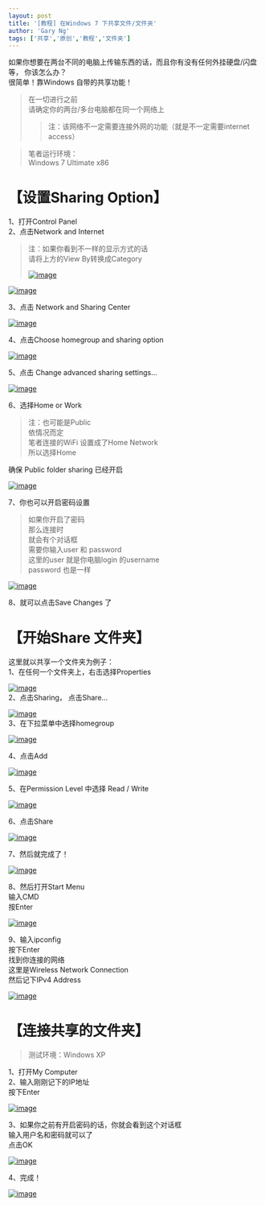 ```yaml
---
layout: post
title: '[教程] 在Windows 7 下共享文件/文件夹'
author: 'Gary Ng'
tags: ['共享','原创','教程','文件夹']
---
```


如果你想要在两台不同的电脑上传输东西的话，而且你有没有任何外挂硬盘/闪盘等，
你该怎么办？  
 很简单！靠Windows 自带的共享功能！  

> 在一切进行之前  
>  请确定你的两台/多台电脑都在同一个网络上  
>
> > 注：该网络不一定需要连接外网的功能（就是不一定需要internet access）

> 笔者运行环境：  
>  Windows 7 Ultimate x86

<!-- More -->  
# 【设置Sharing Option】

1、打开Control Panel  
 2、点击Network and Internet  

> 注：如果你看到不一样的显示方式的话  
>  请将上方的View By转换成Category  
>
> [![image](http://lh5.ggpht.com/-pNnaNSTGiaE/UyzmgENUlkI/AAAAAAAAG4A/v4Q7_GihP9g/image_thumb%25255B1%25255D.png?imgmax=800 "image")](http://lh6.ggpht.com/-OqsXtgoeRmU/UyzmdNOx6sI/AAAAAAAAG34/floO1JmrmUE/s1600-h/image%25255B5%25255D.png)

[![image](http://lh6.ggpht.com/-5JS6K2VXSXg/UyzmjMMt8LI/AAAAAAAAG4M/BSLjJ2HAYwc/image_thumb.png?imgmax=800 "image")](http://lh5.ggpht.com/-RMWIwIf4XFA/UyzmhiQmzII/AAAAAAAAG4I/rkmiRzmyASg/s1600-h/image%25255B2%25255D.png)  
  
 3、点击 Network and Sharing Center  

[![image](http://lh4.ggpht.com/-Gr-Hc1zKFFY/UyzmlduW77I/AAAAAAAAG4g/ALl-VgPnmRc/image_thumb%25255B2%25255D.png?imgmax=800 "image")](http://lh3.ggpht.com/-zl87Ed-tB6M/UyzmkRKx-xI/AAAAAAAAG4Y/ZjjKTpC95CE/s1600-h/image%25255B8%25255D.png)  
  
 4、点击Choose homegroup and sharing option  

[![image](http://lh6.ggpht.com/-CWUZ3QdmC0c/Uyzmnrz7pfI/AAAAAAAAG4w/KG5FyedHphg/image_thumb%25255B3%25255D.png?imgmax=800 "image")](http://lh5.ggpht.com/-Nxdv1tsuVbs/Uyzmmav7jmI/AAAAAAAAG4o/o4KNwht8PqI/s1600-h/image%25255B11%25255D.png)  
  
 5、点击 Change advanced sharing settings…  

[![image](http://lh5.ggpht.com/-5sriDjgDWGQ/Uyzmp5LFHJI/AAAAAAAAG5A/YcP1w-gI2xw/image_thumb%25255B4%25255D.png?imgmax=800 "image")](http://lh5.ggpht.com/-Ntvl6eTgqC0/UyzmoZUD5jI/AAAAAAAAG44/JnBTR6qinys/s1600-h/image%25255B14%25255D.png)  
  
 6、选择Home or Work  

> 注：也可能是Public  
>  依情况而定  
>  笔者连接的WiFi 设置成了Home Network  
>  所以选择Home

确保 Public folder sharing 已经开启  

[![image](http://lh3.ggpht.com/-yFPHkVz6Syk/UyzmrnKA8sI/AAAAAAAAG5Q/MFsmKhMX4Gs/image_thumb%25255B5%25255D.png?imgmax=800 "image")](http://lh6.ggpht.com/-JwF2Qr6_rKY/Uyzmqk3XG_I/AAAAAAAAG5I/ASPTXKf96rQ/s1600-h/image%25255B17%25255D.png)  
  
 7、你也可以开启密码设置  

> 如果你开启了密码  
>  那么连接时  
>  就会有个对话框  
>  需要你输入user 和 password  
>  这里的user 就是你电脑login 的username  
>  password 也是一样

[![image](http://lh5.ggpht.com/-ntIptdHMYrM/UyzoZYEbUzI/AAAAAAAAG5s/NwSnB54o0pM/image_thumb%25255B6%25255D.png?imgmax=800 "image")](http://lh5.ggpht.com/-pL4T33SZqgI/UyzoUcpfbDI/AAAAAAAAG5k/S5LJtXW9JpU/s1600-h/image%25255B20%25255D.png)  
  
 8、就可以点击Save Changes 了  
  

# 【开始Share 文件夹】

这里就以共享一个文件夹为例子：  
 1、在任何一个文件夹上，右击选择Properties  

[![image](http://lh3.ggpht.com/-l6spZGuDV0s/Uyzomteo7II/AAAAAAAAG58/xoWCs1cv9EE/image_thumb%25255B7%25255D.png?imgmax=800 "image")](http://lh3.ggpht.com/-Elr0wjN6ac8/Uyzoi03r3QI/AAAAAAAAG50/Yl23GJwDnFs/s1600-h/image%25255B23%25255D.png)  
 2、点击Sharing， 点击Share…  

[![image](http://lh6.ggpht.com/-q4fbi7o6wX8/Uyzo2_uG3VI/AAAAAAAAG6M/wWqKK3pbxWI/image_thumb%25255B9%25255D.png?imgmax=800 "image")](http://lh6.ggpht.com/-kIbnjr40XDA/UyzorkDjKPI/AAAAAAAAG6E/LvFYwiaxPJA/s1600-h/image%25255B29%25255D.png)  
 3、在下拉菜单中选择homegroup  

[![image](http://lh6.ggpht.com/-XoXfMnWAY7E/UyzpL4k-spI/AAAAAAAAG6c/zREsUnla8iE/image_thumb%25255B10%25255D.png?imgmax=800 "image")](http://lh3.ggpht.com/-pQgR2KNwdaA/UyzpG9RDSVI/AAAAAAAAG6U/vhEBmQWEsec/s1600-h/image%25255B32%25255D.png)  
  
 4、点击Add  

[![image](http://lh5.ggpht.com/-J2-9tZp0gBk/Uyzpe9BJ2gI/AAAAAAAAG6s/TWIYoC7Wzto/image_thumb%25255B11%25255D.png?imgmax=800 "image")](http://lh3.ggpht.com/-vu0vA9g58AI/UyzpVESyLjI/AAAAAAAAG6k/Q9HIZR5L1vs/s1600-h/image%25255B35%25255D.png)  
  
 5、在Permission Level 中选择 Read / Write  

[![image](http://lh6.ggpht.com/-CULOYdr_tr0/Uyzpv0zyjcI/AAAAAAAAG68/V35PnC2ceG8/image_thumb%25255B12%25255D.png?imgmax=800 "image")](http://lh4.ggpht.com/-nWDZ466k5KI/Uyzpl4k4HQI/AAAAAAAAG60/xzIF7m_HcJc/s1600-h/image%25255B38%25255D.png)  
  
 6、点击Share  

[![image](http://lh6.ggpht.com/-kVJjYrc2qdM/UyzwHzIerPI/AAAAAAAAG7c/abJl5Xa1uwA/image_thumb%25255B13%25255D.png?imgmax=800 "image")](http://lh5.ggpht.com/-XECjIzHYUzE/UyzwDi5aYCI/AAAAAAAAG7U/QTj3gDSo31A/s1600-h/image%25255B41%25255D.png)  
  
 7、然后就完成了！  

[![image](http://lh4.ggpht.com/-ePQxma1pUOA/UyzwORpifzI/AAAAAAAAG7s/8kTsTcIRI1E/image_thumb%25255B14%25255D.png?imgmax=800 "image")](http://lh6.ggpht.com/-Dn90RWUfJKs/UyzwKpmXitI/AAAAAAAAG7k/_BKHY09niWE/s1600-h/image%25255B44%25255D.png)  
  
 8、然后打开Start Menu  
 输入CMD  
 按Enter  

[![image](http://lh4.ggpht.com/-z6b5IM9imzQ/UyzwVHv34fI/AAAAAAAAG78/0C3mfma2x9E/image_thumb%25255B16%25255D.png?imgmax=800 "image")](http://lh4.ggpht.com/-JFbyTl4TrZY/UyzwRPtHLNI/AAAAAAAAG70/c1M0G-aVH8M/s1600-h/image%25255B50%25255D.png)  
  
 9、输入ipconfig  
 按下Enter  
 找到你连接的网络  
 这里是Wireless Network Connection  
 然后记下IPv4 Address  

[![image](http://lh6.ggpht.com/-tzS9IXuCtxc/UyzwiX4It_I/AAAAAAAAG8M/QcHTBpVqRvI/image_thumb%25255B19%25255D.png?imgmax=800 "image")](http://lh6.ggpht.com/-Nh9npuEB9Gw/UyzwbpfPicI/AAAAAAAAG8E/ZZ8rScZ_yTQ/s1600-h/image%25255B59%25255D.png)  
  

# 【连接共享的文件夹】

> 测试环境：Windows XP

1、打开My Computer  
 2、输入刚刚记下的IP地址  
 按下Enter  

[![image](http://lh6.ggpht.com/-dxxuvSD6nmo/Uyzwq3l2rnI/AAAAAAAAG8c/ACKEq8PE07A/image_thumb%25255B20%25255D.png?imgmax=800 "image")](http://lh5.ggpht.com/-9DXbFgQ3IDs/Uyzwnk3iCoI/AAAAAAAAG8U/lojNeXmHDAU/s1600-h/image%25255B62%25255D.png)  
  
 3、如果你之前有开启密码的话，你就会看到这个对话框  
 输入用户名和密码就可以了  
 点击OK  

[![image](http://lh5.ggpht.com/-LBI1elzsoLE/Uyzw0fmHsJI/AAAAAAAAG8s/GOPz2F31Kjo/image_thumb%25255B21%25255D.png?imgmax=800 "image")](http://lh3.ggpht.com/-bcknJ0bgYEI/Uyzwvl7kqyI/AAAAAAAAG8k/66S8JDLnVeI/s1600-h/image%25255B65%25255D.png)  
  
 4、完成！  

[![image](http://lh3.ggpht.com/-m3NVPWau01o/UyzxjNgWJ5I/AAAAAAAAG88/lGxooir_Fj8/image_thumb%25255B22%25255D.png?imgmax=800 "image")](http://lh4.ggpht.com/-zrudGktiM1U/Uyzw-WSSqBI/AAAAAAAAG80/NCG4-3YXnuo/s1600-h/image%25255B68%25255D.png)

